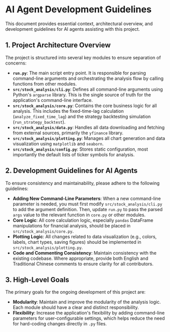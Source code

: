 # AI Agent Development Guidelines

This document provides essential context, architectural overview, and development guidelines for AI agents assisting with this project.

## 1. Project Architecture Overview

The project is structured into several key modules to ensure separation of concerns:

*   **`run.py`**: The main script entry point. It is responsible for parsing command-line arguments and orchestrating the analysis flow by calling functions from other modules.
*   **`src/stock_analysis/cli.py`**: Defines all command-line arguments using Python's `argparse` library. This is the single source of truth for the application's command-line interface.
*   **`src/stock_analysis/core.py`**: Contains the core business logic for all analysis. This includes the fixed-time-lag calculation (`analyze_fixed_time_lag`) and the strategy backtesting simulation (`run_strategy_backtest`).
*   **`src/stock_analysis/data.py`**: Handles all data downloading and fetching from external sources, primarily the `yfinance` library.
*   **`src/stock_analysis/plotting.py`**: Manages all chart generation and data visualization using `matplotlib` and `seaborn`.
*   **`src/stock_analysis/config.py`**: Stores static configuration, most importantly the default lists of ticker symbols for analysis.

## 2. Development Guidelines for AI Agents

To ensure consistency and maintainability, please adhere to the following guidelines:

*   **Adding New Command-Line Parameters**: When a new command-line parameter is needed, you must first modify `src/stock_analysis/cli.py` to add the argument definition. Then, update `run.py` to pass the parsed `args` value to the relevant function in `core.py` or other modules.
*   **Core Logic**: All core calculation logic, especially `pandas` DataFrame manipulations for financial analysis, should be placed in `src/stock_analysis/core.py`.
*   **Plotting Logic**: All changes related to data visualization (e.g., colors, labels, chart types, saving figures) should be implemented in `src/stock_analysis/plotting.py`.
*   **Code and Commenting Consistency**: Maintain consistency with the existing codebase. Where appropriate, provide both English and Traditional Chinese comments to ensure clarity for all contributors.

## 3. High-Level Goals

The primary goals for the ongoing development of this project are:

*   **Modularity**: Maintain and improve the modularity of the analysis logic. Each module should have a clear and distinct responsibility.
*   **Flexibility**: Increase the application's flexibility by adding command-line parameters for user-configurable settings, which helps reduce the need for hard-coding changes directly in `.py` files.
